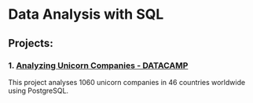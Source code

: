 # Data Analysis with SQL

## Projects:

### 1. [Analyzing Unicorn Companies - DATACAMP](https://github.com/Shristy-stack/Analyzing-Unicorn-Companies---Datacamp)
This project analyses 1060 unicorn companies in 46 countries worldwide using PostgreSQL.

